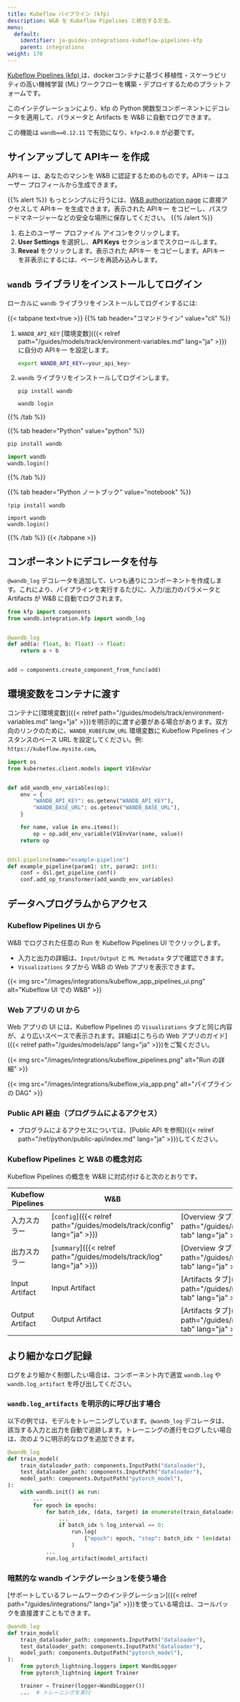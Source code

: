```yaml
---
title: Kubeflow パイプライン (kfp)
description: W&B を Kubeflow Pipelines と統合する方法。
menu:
  default:
    identifier: ja-guides-integrations-kubeflow-pipelines-kfp
    parent: integrations
weight: 170
---
```


[Kubeflow Pipelines (kfp) ](https://www.kubeflow.org/docs/components/pipelines/overview/)は、dockerコンテナに基づく移植性・スケーラビリティの高い機械学習 (ML) ワークフローを構築・デプロイするためのプラットフォームです。

このインテグレーションにより、kfp の Python 関数型コンポーネントにデコレータを適用して、パラメータと Artifacts を W&B に自動でログできます。

この機能は `wandb==0.12.11` で有効になり、`kfp<2.0.0` が必要です。

## サインアップして APIキー を作成

APIキー は、あなたのマシンを W&B に認証するためのものです。APIキー はユーザー プロフィールから生成できます。

{{% alert %}}
もっとシンプルに行うには、[W&B authorization page](https://wandb.ai/authorize) に直接アクセスして APIキー を生成できます。表示された APIキー をコピーし、パスワードマネージャーなどの安全な場所に保存してください。
{{% /alert %}}

1. 右上のユーザー プロファイル アイコンをクリックします。
1. **User Settings** を選択し、**API Keys** セクションまでスクロールします。
1. **Reveal** をクリックします。表示された APIキー をコピーします。APIキー を非表示にするには、ページを再読み込みします。

## `wandb` ライブラリをインストールしてログイン

ローカルに `wandb` ライブラリをインストールしてログインするには:

{{< tabpane text=true >}}
{{% tab header="コマンドライン" value="cli" %}}

1. `WANDB_API_KEY` [環境変数]({{< relref path="/guides/models/track/environment-variables.md" lang="ja" >}}) に自分の APIキー を設定します。

    ```bash
    export WANDB_API_KEY=<your_api_key>
    ```

1. `wandb` ライブラリをインストールしてログインします。



    ```shell
    pip install wandb

    wandb login
    ```

{{% /tab %}}

{{% tab header="Python" value="python" %}}

```bash
pip install wandb
```
```python
import wandb
wandb.login()
```

{{% /tab %}}

{{% tab header="Python ノートブック" value="notebook" %}}

```notebook
!pip install wandb

import wandb
wandb.login()
```

{{% /tab %}}
{{< /tabpane >}}


## コンポーネントにデコレータを付与

`@wandb_log` デコレータを追加して、いつも通りにコンポーネントを作成します。これにより、パイプラインを実行するたびに、入力/出力のパラメータと Artifacts が W&B に自動でログされます。

```python
from kfp import components
from wandb.integration.kfp import wandb_log


@wandb_log
def add(a: float, b: float) -> float:
    return a + b


add = components.create_component_from_func(add)
```

## 環境変数をコンテナに渡す

コンテナに[環境変数]({{< relref path="/guides/models/track/environment-variables.md" lang="ja" >}})を明示的に渡す必要がある場合があります。双方向のリンクのために、`WANDB_KUBEFLOW_URL` 環境変数に Kubeflow Pipelines インスタンスのベース URL を設定してください。例: `https://kubeflow.mysite.com`。

```python
import os
from kubernetes.client.models import V1EnvVar


def add_wandb_env_variables(op):
    env = {
        "WANDB_API_KEY": os.getenv("WANDB_API_KEY"),
        "WANDB_BASE_URL": os.getenv("WANDB_BASE_URL"),
    }

    for name, value in env.items():
        op = op.add_env_variable(V1EnvVar(name, value))
    return op


@dsl.pipeline(name="example-pipeline")
def example_pipeline(param1: str, param2: int):
    conf = dsl.get_pipeline_conf()
    conf.add_op_transformer(add_wandb_env_variables)
```

## データへプログラムからアクセス

### Kubeflow Pipelines UI から

W&B でログされた任意の Run を Kubeflow Pipelines UI でクリックします。

* 入力と出力の詳細は、`Input/Output` と `ML Metadata` タブで確認できます。
* `Visualizations` タブから W&B の Web アプリを表示できます。

{{< img src="/images/integrations/kubeflow_app_pipelines_ui.png" alt="Kubeflow UI での W&B" >}}

### Web アプリの UI から

Web アプリの UI には、Kubeflow Pipelines の `Visualizations` タブと同じ内容が、より広いスペースで表示されます。詳細は[こちらの Web アプリのガイド]({{< relref path="/guides/models/app" lang="ja" >}})をご覧ください。

{{< img src="/images/integrations/kubeflow_pipelines.png" alt="Run の詳細" >}}

{{< img src="/images/integrations/kubeflow_via_app.png" alt="パイプラインの DAG" >}}

### Public API 経由（プログラムによるアクセス）

* プログラムによるアクセスについては、[Public API を参照]({{< relref path="/ref/python/public-api/index.md" lang="ja" >}})してください。

### Kubeflow Pipelines と W&B の概念対応

Kubeflow Pipelines の概念を W&B に対応付けると次のとおりです。

| Kubeflow Pipelines | W&B | W&B 上の場所 |
| ------------------ | --- | --------------- |
| 入力スカラー | [`config`]({{< relref path="/guides/models/track/config" lang="ja" >}}) | [Overview タブ]({{< relref path="/guides/models/track/runs/#overview-tab" lang="ja" >}}) |
| 出力スカラー | [`summary`]({{< relref path="/guides/models/track/log" lang="ja" >}}) | [Overview タブ]({{< relref path="/guides/models/track/runs/#overview-tab" lang="ja" >}}) |
| Input Artifact | Input Artifact | [Artifacts タブ]({{< relref path="/guides/models/track/runs/#artifacts-tab" lang="ja" >}}) |
| Output Artifact | Output Artifact | [Artifacts タブ]({{< relref path="/guides/models/track/runs/#artifacts-tab" lang="ja" >}}) |

## より細かなログ記録

ログをより細かく制御したい場合は、コンポーネント内で適宜 `wandb.log` や `wandb.log_artifact` を呼び出してください。

### `wandb.log_artifacts` を明示的に呼び出す場合

以下の例では、モデルをトレーニングしています。`@wandb_log` デコレータは、該当する入力と出力を自動で追跡します。トレーニングの進行をログしたい場合は、次のように明示的なログを追加できます。

```python
@wandb_log
def train_model(
    train_dataloader_path: components.InputPath("dataloader"),
    test_dataloader_path: components.InputPath("dataloader"),
    model_path: components.OutputPath("pytorch_model"),
):
    with wandb.init() as run:
        ...
        for epoch in epochs:
            for batch_idx, (data, target) in enumerate(train_dataloader):
                ...
                if batch_idx % log_interval == 0:
                    run.log(
                        {"epoch": epoch, "step": batch_idx * len(data), "loss": loss.item()}
                    )
            ...
            run.log_artifact(model_artifact)
```

### 暗黙的な wandb インテグレーションを使う場合

[サポートしているフレームワークのインテグレーション]({{< relref path="/guides/integrations/" lang="ja" >}})を使っている場合は、コールバックを直接渡すこともできます。

```python
@wandb_log
def train_model(
    train_dataloader_path: components.InputPath("dataloader"),
    test_dataloader_path: components.InputPath("dataloader"),
    model_path: components.OutputPath("pytorch_model"),
):
    from pytorch_lightning.loggers import WandbLogger
    from pytorch_lightning import Trainer

    trainer = Trainer(logger=WandbLogger())
    ...  # トレーニングを実行
```